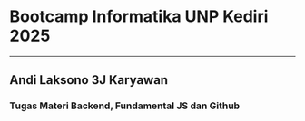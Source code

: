 # Bootcamp Informatika UNP Kediri 2025
 ---
## Andi Laksono 3J Karyawan
### Tugas Materi Backend, Fundamental JS dan Github
